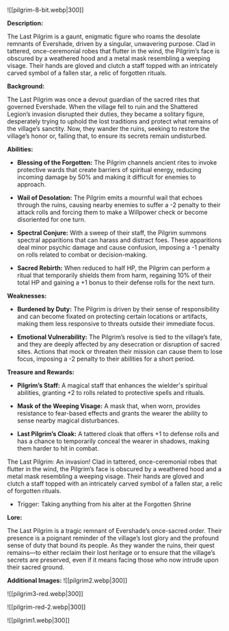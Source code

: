 
![[pilgrim-8-bit.webp|300]]

**Description:**

The Last Pilgrim is a gaunt, enigmatic figure who roams the desolate remnants of Evershade, driven by a singular, unwavering purpose. Clad in tattered, once-ceremonial robes that flutter in the wind, the Pilgrim’s face is obscured by a weathered hood and a metal mask resembling a weeping visage. Their hands are gloved and clutch a staff topped with an intricately carved symbol of a fallen star, a relic of forgotten rituals.
  

**Background:**

The Last Pilgrim was once a devout guardian of the sacred rites that governed Evershade. When the village fell to ruin and the Shattered Legion’s invasion disrupted their duties, they became a solitary figure, desperately trying to uphold the lost traditions and protect what remains of the village’s sanctity. Now, they wander the ruins, seeking to restore the village’s honor or, failing that, to ensure its secrets remain undisturbed.

  

**Abilities:**

- **Blessing of the Forgotten:** The Pilgrim channels ancient rites to invoke protective wards that create barriers of spiritual energy, reducing incoming damage by 50% and making it difficult for enemies to approach.

- **Wail of Desolation:** The Pilgrim emits a mournful wail that echoes through the ruins, causing nearby enemies to suffer a -2 penalty to their attack rolls and forcing them to make a Willpower check or become disoriented for one turn.

- **Spectral Conjure:** With a sweep of their staff, the Pilgrim summons spectral apparitions that can harass and distract foes. These apparitions deal minor psychic damage and cause confusion, imposing a -1 penalty on rolls related to combat or decision-making.

- **Sacred Rebirth:** When reduced to half HP, the Pilgrim can perform a ritual that temporarily shields them from harm, regaining 10% of their total HP and gaining a +1 bonus to their defense rolls for the next turn.

  

**Weaknesses:**

- **Burdened by Duty:** The Pilgrim is driven by their sense of responsibility and can become fixated on protecting certain locations or artifacts, making them less responsive to threats outside their immediate focus.

- **Emotional Vulnerability:** The Pilgrim’s resolve is tied to the village’s fate, and they are deeply affected by any desecration or disruption of sacred sites. Actions that mock or threaten their mission can cause them to lose focus, imposing a -2 penalty to their abilities for a short period.

  

**Treasure and Rewards:**

- **Pilgrim’s Staff:** A magical staff that enhances the wielder's spiritual abilities, granting +2 to rolls related to protective spells and rituals.

- **Mask of the Weeping Visage:** A mask that, when worn, provides resistance to fear-based effects and grants the wearer the ability to sense nearby magical disturbances.

- **Last Pilgrim’s Cloak:** A tattered cloak that offers +1 to defense rolls and has a chance to temporarily conceal the wearer in shadows, making them harder to hit in combat.

The Last Pilgrim: An invasion! Clad in tattered, once-ceremonial robes that flutter in the wind, the Pilgrim’s face is obscured by a weathered hood and a metal mask resembling a weeping visage. Their hands are gloved and clutch a staff topped with an intricately carved symbol of a fallen star, a relic of forgotten rituals.
- Trigger: Taking anything from his alter at the Forgotten Shrine

**Lore:**

The Last Pilgrim is a tragic remnant of Evershade’s once-sacred order. Their presence is a poignant reminder of the village’s lost glory and the profound sense of duty that bound its people. As they wander the ruins, their quest remains—to either reclaim their lost heritage or to ensure that the village’s secrets are preserved, even if it means facing those who now intrude upon their sacred ground.

**Additional Images:**
![[pilgrim2.webp|300]]

![[pilgrim3-red.webp|300]]

![[pilgrim-red-2.webp|300]]

![[pilgrim1.webp|300]]